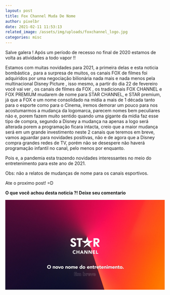```yaml
---
layout: post
title: Fox Channel Muda De Nome
author: pixelbr
date: 2021-02-11 11:53:13
related_image: /assets/img/uploads/foxchannel_logo.jpg
categories: misc  
---
```


Salve galera ! Após um período de recesso no final de 2020 estamos de volta as atividades a todo vapor !!

Estamos com muitas novidades para 2021, a primeira delas e esta noticia bombástica , para a surpresa de muitos, os canais FOX de filmes foi adquiridos por uma negociação bilionária nada mais e nada menos pela multinacional Disney Picture , isso mesmo, a partir do dia 22 de fevereiro você vai ver , os canais de filmes da FOX , os tradicionais FOX CHANNEL e FOX PREMIUM mudarem de nome para STAR CHANNEL, e STAR premium, já que a FOX e um nome consolidado na mídia a mais de 1 década tanto para o esporte como para o Cinema, iremos demorar um pouco para nos acostumarmos a mudança da logomarca, parecem nomes bem peculiares não e, porem fazem muito sentido quando uma gigante da mídia faz esse tipo de compra, segundo a Disney a mudança na apenas a logo será alterada porem a programação ficara intacta, creio que a maior mudança será em um grande investimento neste 2 canais que teremos em breve, vamos aguardar para novidades positivas, não e de agora que a Disney compra grandes redes de TV, porém não se desespere não haverá programação infantil no canal, pelo menos por enquanto.   

Pois e, a pandemia esta trazendo novidades interessantes no meio do entretenimento para este ano de 2021. 

Obs: não a relatos de mudanças de nome para os canais esportivos.

 Ate o proximo post! =D

**O que você achou desta noticia ?! Deixe seu comentario**

![Netlify CMS Screenshot](/assets/img/uploads/starchannel_chamada.jpg)
